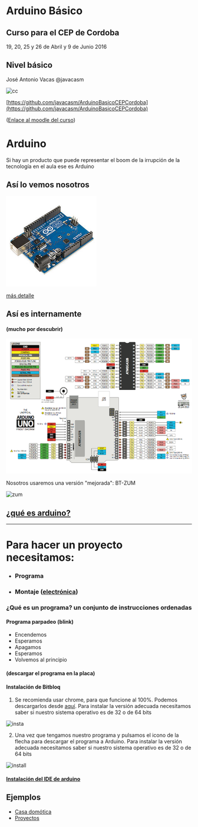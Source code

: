 # Arduino Básico

## Curso para el CEP de Cordoba

19, 20, 25 y 26 de Abril y 9 de Junio 2016

## Nivel básico

José Antonio Vacas @javacasm

![cc](./images/CCbySQ_88x31.png)

[https://github.com/javacasm/ArduinoBasicoCEPCordoba](https://github.com/javacasm/ArduinoBasicoCEPCordoba)

([Enlace al moodle del curso](http://educacionadistancia.juntadeandalucia.es/profesorado/course/view.php?id=2418))


# Arduino

Si hay un producto que puede representar el boom de la irrupción de la tecnología en el aula ese es Arduino

## Así lo vemos nosotros

![arduino](imagenes/Arduino_Uno_-_R3.jpg)

[más detalle](imagenes/ArduinoUno_R3_Front.jpg)

## Así es internamente
#### (mucho por descubrir)

![pinout](imagenes/Arduino_Uno_pinout.png)

Nosotros usaremos una versión "mejorada": BT-ZUM

![zum](./images/ZUM.png)

## [¿qué es arduino?](./presentaciones/%200.0%20-%20Introducci%C3%B3n%20a%20Arduino.pdf)

* * *

# Para hacer un proyecto necesitamos:

* ### Programa

* ### Montaje ([electrónica](./presentaciones/4.0%20-%20Introducci%C3%B3n%20a%20la%20electr%C3%B3nica.pdf))

### ¿Qué es un programa? un conjunto de instrucciones ordenadas

#### Programa parpadeo (blink)

* Encendemos
* Esperamos
* Apagamos
* Esperamos
* Volvemos al principio

#### (descargar el programa en la placa)

#### Instalación de Bitbloq

1. Se recomienda usar chrome, para que funcione al 100%. Podemos descargarlos desde [aquí](http://chrome.google.com). Para instalar la versión adecuada necesitamos saber si nuestro sistema operativo es de 32 o de 64 bits

![insta](./images/InstalacionChrome.png)

2. Una vez que tengamos nuestro programa  y pulsamos el icono de la flecha para descargar el programa a Arduino. Para instalar la versión adecuada necesitamos saber si nuestro sistema operativo es de 32 o de 64 bits

![install](http://zowi.bq.com/wp-content/uploads/2016/01/Bitbloq-I-Hello-World-English-Pic-08.jpg)

#### [Instalación del IDE de arduino](http://www.slideshare.net/javacasm/32-instalacin-del-ide)

## Ejemplos

* [Casa domótica](http://www.slideshare.net/josepujolperez/memoria-casa-inteligente-con-s4a?utm_source=slideshow&utm_medium=ssemail&utm_campaign=upload_digest)
* [Proyectos](http://www.instructables.com/id/Arduino-Projects/)

